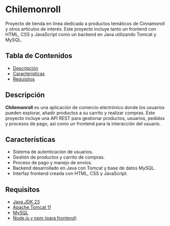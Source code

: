 # Chilemonroll

Proyecto de tienda en línea dedicada a productos temáticos de Cinnamoroll y otros artículos de interés. Este proyecto incluye tanto un frontend con HTML, CSS y JavaScript como un backend en Java utilizando Tomcat y MySQL.

## Tabla de Contenidos

- [Descripción](#descripción)
- [Características](#características)
- [Requisitos](#requisitos)

## Descripción

**Chilemonroll** es una aplicación de comercio electrónico donde los usuarios pueden explorar, añadir productos a su carrito y realizar compras. Este proyecto incluye una API REST para gestionar productos, usuarios, pedidos y procesos de pago, así como un frontend para la interacción del usuario.

## Características

- Sistema de autenticación de usuarios.
- Gestión de productos y carrito de compras.
- Proceso de pago y manejo de envíos.
- Backend desarrollado en Java con Tomcat y base de datos MySQL.
- Interfaz frontend creada con HTML, CSS y JavaScript.

## Requisitos

- [Java JDK 23](https://www.oracle.com/java/technologies/javase-jdk23-downloads.html)
- [Apache Tomcat 11](https://tomcat.apache.org/)
- [MySQL](https://www.mysql.com/)
- [Node.js y npm (para frontend)](https://nodejs.org/)
